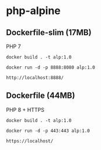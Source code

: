 # php-alpine

## Dockerfile-slim (17MB)

PHP 7

```
docker build . -t alp:1.0

docker run -d -p 8888:8080 alp:1.0

http://localhost:8888/
```


## Dockerfile (44MB)

PHP 8 + HTTPS

```
docker build . -t alp:1.0

docker run -d -p 443:443 alp:1.0

https://localhost/
```
